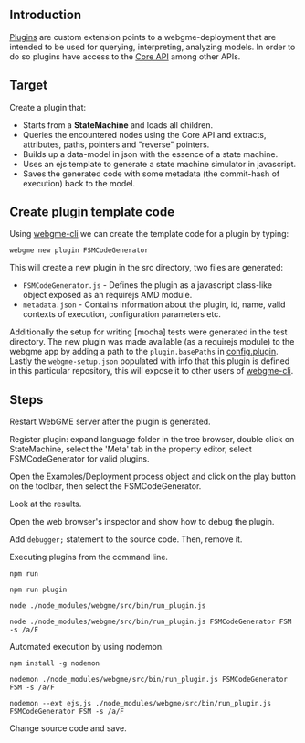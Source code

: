 ## Introduction
[Plugins](https://github.com/webgme/webgme/wiki/GME-Plugins) are custom extension points to a webgme-deployment that are intended to be used for querying, interpreting, analyzing models.
In order to do so plugins have access to the [Core API](https://github.com/webgme/webgme/wiki/GME-Core-API) among other APIs.

## Target
Create a plugin that:
 - Starts from a **StateMachine** and loads all children.
 - Queries the encountered nodes using the Core API and extracts, attributes, paths, pointers and "reverse" pointers.
 - Builds up a data-model in json with the essence of a state machine.
 - Uses an ejs template to generate a state machine simulator in javascript.
 - Saves the generated code with some metadata (the commit-hash of execution) back to the model.

## Create plugin template code
Using [webgme-cli](https://github.com/webgme/webgme-cli) we can create the template code for a plugin by typing:
 ```
 webgme new plugin FSMCodeGenerator
 ```
This will create a new plugin in the src directory, two files are generated:
- `FSMCodeGenerator.js` - Defines the plugin as a javascript class-like object exposed as an requirejs AMD module.
- `metadata.json` - Contains information about the plugin, id, name, valid contexts of execution, configuration parameters etc.

Additionally the setup for writing [mocha] tests were generated in the test directory.
The new plugin was made available (as a requirejs module) to the webgme app by adding a path to the `plugin.basePaths` in [config.plugin](https://github.com/webgme/webgme/tree/master/config#plugin).
Lastly the `webgme-setup.json` populated with info that this plugin is defined in this particular repository, this will expose it to other users of [webgme-cli](https://github.com/webgme/webgme-cli).



## Steps

Restart WebGME server after the plugin is generated.

Register plugin: expand language folder in the tree browser, double click on StateMachine, select the 'Meta' tab in the property editor, select FSMCodeGenerator for valid plugins.

Open the Examples/Deployment process object and click on the play button on the toolbar, then select the FSMCodeGenerator.

Look at the results.

Open the web browser's inspector and show how to debug the plugin.

Add `debugger;` statement to the source code. Then, remove it.

Executing plugins from the command line.

```
npm run

npm run plugin

node ./node_modules/webgme/src/bin/run_plugin.js

node ./node_modules/webgme/src/bin/run_plugin.js FSMCodeGenerator FSM -s /a/F
```   

Automated execution by using nodemon.

```
npm install -g nodemon

nodemon ./node_modules/webgme/src/bin/run_plugin.js FSMCodeGenerator FSM -s /a/F

nodemon --ext ejs,js ./node_modules/webgme/src/bin/run_plugin.js FSMCodeGenerator FSM -s /a/F
```

Change source code and save.
